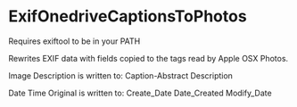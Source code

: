# ExifOnedriveCaptionsToPhotos

Requires exiftool to be in your PATH


Rewrites EXIF data with fields copied to the tags read by Apple OSX Photos.


Image Description is written to:
    Caption-Abstract
    Description


Date Time Original is written to:
    Create_Date
    Date_Created
    Modify_Date
